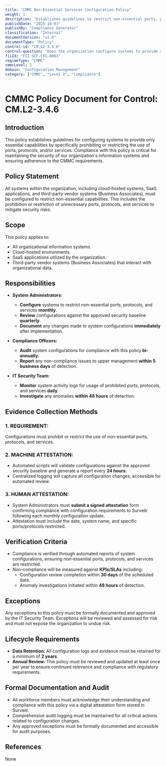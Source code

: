 ```yaml
---
title: "CMMC Non-Essential Services Configuration Policy"
weight: 1
description: "Establishes guidelines to restrict non-essential ports, protocols, and services, enhancing the security of organizational information systems."
publishDate: "2025-10-07"
publishBy: "Compliance Generator"
classification: "Internal"
documentVersion: "v1.0"
documentType: "Policy"
control-id: "CM.L2-3.4.6"
control-question: "Does the organization configure systems to provide only essential capabilities by specifically prohibiting or restricting the use of ports, protocols, and/or services?"
fiiId: "FII-SCF-CFG-0003"
regimeType: "CMMC"
cmmcLevel: 2
domain: "Configuration Management"
category: ["CMMC", "Level 2", "Compliance"]
---
```


# CMMC Policy Document for Control: CM.L2-3.4.6

## Introduction
This policy establishes guidelines for configuring systems to provide only essential capabilities by specifically prohibiting or restricting the use of ports, protocols, and/or services. Compliance with this policy is critical for maintaining the security of our organization's information systems and ensuring adherence to the CMMC requirements.

## Policy Statement
All systems within the organization, including cloud-hosted systems, SaaS applications, and third-party vendor systems (Business Associates), must be configured to restrict non-essential capabilities. This includes the prohibition or restriction of unnecessary ports, protocols, and services to mitigate security risks.

## Scope
This policy applies to:
- All organizational information systems.
- Cloud-hosted environments.
- SaaS applications utilized by the organization.
- Third-party vendor systems (Business Associates) that interact with organizational data.

## Responsibilities
- **System Administrators:**
  - **Configure** systems to restrict non-essential ports, protocols, and services **monthly**.
  - **Review** configurations against the approved security baseline **quarterly**.
  - **Document** any changes made to system configurations **immediately** after implementation.

- **Compliance Officers:**
  - **Audit** system configurations for compliance with this policy **bi-annually**.
  - **Report** any non-compliance issues to upper management **within 5 business days** of detection.

- **IT Security Team:**
  - **Monitor** system activity logs for usage of prohibited ports, protocols, and services **daily**.
  - **Investigate** any anomalies **within 48 hours** of detection.

## Evidence Collection Methods

### 1. REQUIREMENT:
Configurations must prohibit or restrict the use of non-essential ports, protocols, and services.

### 2. MACHINE ATTESTATION:
- Automated scripts will validate configurations against the approved security baseline and generate a report every **24 hours**.
- Centralized logging will capture all configuration changes, accessible for automated review.

### 3. HUMAN ATTESTATION:
- System Administrators must **submit a signed attestation** form confirming compliance with configuration requirements to Surveilr following each monthly configuration update.
- Attestation must include the date, system name, and specific ports/protocols restricted.

## Verification Criteria
- Compliance is verified through automated reports of system configurations, ensuring non-essential ports, protocols, and services are restricted.
- Non-compliance will be measured against **KPIs/SLAs** including:
  - Configuration review completion within **30 days** of the scheduled date.
  - Anomaly investigations initiated within **48 hours** of detection.

## Exceptions
Any exceptions to this policy must be formally documented and approved by the IT Security Team. Exceptions will be reviewed and assessed for risk and must not expose the organization to undue risk.

## Lifecycle Requirements
- **Data Retention:** All configuration logs and evidence must be retained for a minimum of **2 years**.
- **Annual Review:** This policy must be reviewed and updated at least once per year to ensure continued relevance and compliance with regulatory requirements.

## Formal Documentation and Audit
- All workforce members must acknowledge their understanding and compliance with this policy via a digital attestation form stored in Surveilr.
- Comprehensive audit logging must be maintained for all critical actions related to configuration changes.
- Any approved exceptions must be formally documented and accessible for audit purposes.

## References
None